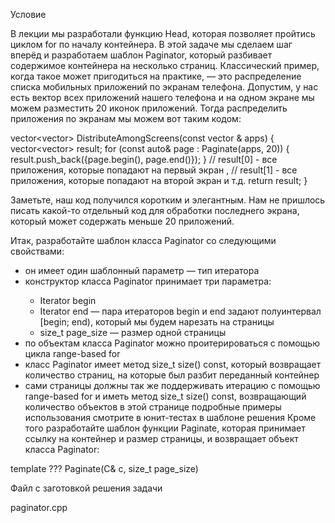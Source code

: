 Условие

В лекции мы разработали функцию Head, которая позволяет пройтись циклом for по началу контейнера. В этой задаче мы сделаем шаг вперёд и разработаем шаблон Paginator, который разбивает содержимое контейнера на несколько страниц. Классический пример, когда такое может пригодиться на практике, — это распределение списка мобильных приложений по экранам телефона. Допустим, у нас есть вектор всех приложений нашего телефона и на одном экране мы можем разместить 20 иконок приложений. Тогда распределить приложения по экранам мы можем вот таким кодом:

vector<vector<Application>> DistributeAmongScreens(const vector
    <Application>& apps) {
  vector<vector<Application>> result;
  for (const auto& page : Paginate(apps, 20)) {
    result.push_back({page.begin(), page.end()});
  }
  // result[0] - все приложения, которые попадают на первый экран
      ,
  // result[1] - все приложения, которые попадают на второй экран 
      и т.д.
  return result;
}

Заметьте, наш код получился коротким и элегантным. Нам не пришлось писать какой-то отдельный код для обработки последнего экрана, который может содержать меньше 20 приложений.

Итак, разработайте шаблон класса Paginator со следующими свойствами:

- он имеет один шаблонный параметр — тип итератора
- конструктор класса Paginator<Iterator> принимает три параметра:
  - Iterator begin
  - Iterator end — пара итераторов begin и end задают полуинтервал [begin; end), который мы будем нарезать на страницы
  - size_t page_size — размер одной страницы
- по объектам класса Paginator<Iterator> можно проитерироваться с помощью цикла range-based for
- класс Paginator<Iterator> имеет метод size_t size() const, который возвращает количество страниц, на которые был разбит переданный контейнер
- сами страницы должны так же поддерживать итерацию с помощью range-based for и иметь метод size_t size() const, возвращающий количество объектов в этой странице
подробные примеры использования смотрите в юнит-тестах в шаблоне решения
Кроме того разработайте шаблон функции Paginate, которая принимает ссылку на контейнер и размер страницы, и возвращает объект класса Paginator<It>:

template <typename C> ??? Paginate(C& c, size_t page_size)

Файл с заготовкой решения задачи

paginator.cpp
